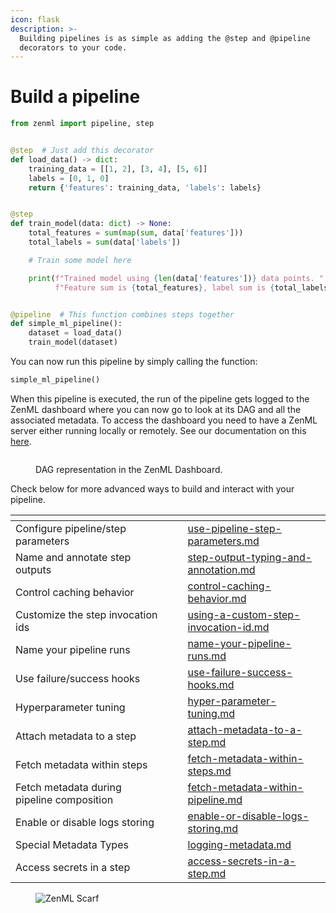 ```yaml
---
icon: flask
description: >-
  Building pipelines is as simple as adding the @step and @pipeline
  decorators to your code.
---
```


# Build a pipeline

```python
from zenml import pipeline, step


@step  # Just add this decorator
def load_data() -> dict:
    training_data = [[1, 2], [3, 4], [5, 6]]
    labels = [0, 1, 0]
    return {'features': training_data, 'labels': labels}


@step
def train_model(data: dict) -> None:
    total_features = sum(map(sum, data['features']))
    total_labels = sum(data['labels'])

    # Train some model here

    print(f"Trained model using {len(data['features'])} data points. "
          f"Feature sum is {total_features}, label sum is {total_labels}")


@pipeline  # This function combines steps together 
def simple_ml_pipeline():
    dataset = load_data()
    train_model(dataset)
```

You can now run this pipeline by simply calling the function:

```python
simple_ml_pipeline()
```

When this pipeline is executed, the run of the pipeline gets logged to the ZenML dashboard where you can now go to look
at its DAG and all the associated metadata. To access the dashboard you need to have a ZenML server either running
locally or remotely. See our documentation on this [here](https://docs.zenml.io/getting-started/deploying-zenml).

<figure><img src="../../../.gitbook/assets/SimplePipelineDag.png" alt=""><figcaption><p>DAG representation in the ZenML Dashboard.</p></figcaption></figure>

Check below for more advanced ways to build and interact with your pipeline.

<table data-view="cards"><thead><tr><th></th><th></th><th></th><th data-hidden data-card-target data-type="content-ref"></th></tr></thead><tbody><tr><td>Configure pipeline/step parameters</td><td></td><td></td><td><a href="use-pipeline-step-parameters.md">use-pipeline-step-parameters.md</a></td></tr><tr><td>Name and annotate step outputs</td><td></td><td></td><td><a href="step-output-typing-and-annotation.md">step-output-typing-and-annotation.md</a></td></tr><tr><td>Control caching behavior</td><td></td><td></td><td><a href="control-caching-behavior.md">control-caching-behavior.md</a></td></tr><tr><td>Customize the step invocation ids</td><td></td><td></td><td><a href="using-a-custom-step-invocation-id.md">using-a-custom-step-invocation-id.md</a></td></tr><tr><td>Name your pipeline runs</td><td></td><td></td><td><a href="name-your-pipeline-runs.md">name-your-pipeline-runs.md</a></td></tr><tr><td>Use failure/success hooks</td><td></td><td></td><td><a href="use-failure-success-hooks.md">use-failure-success-hooks.md</a></td></tr><tr><td>Hyperparameter tuning</td><td></td><td></td><td><a href="hyper-parameter-tuning.md">hyper-parameter-tuning.md</a></td></tr><tr><td>Attach metadata to a step</td><td></td><td></td><td><a href="https://docs.zenml.io/how-to/model-management-metrics/track-metrics-metadata/attach-metadata-to-a-step">attach-metadata-to-a-step.md</a></td></tr><tr><td>Fetch metadata within steps</td><td></td><td></td><td><a href="https://docs.zenml.io/how-to/model-management-metrics/track-metrics-metadata/fetch-metadata-within-steps">fetch-metadata-within-steps.md</a></td></tr><tr><td>Fetch metadata during pipeline composition</td><td></td><td></td><td><a href="https://docs.zenml.io/how-to/model-management-metrics/track-metrics-metadata/fetch-metadata-within-pipeline">fetch-metadata-within-pipeline.md</a></td></tr><tr><td>Enable or disable logs storing</td><td></td><td></td><td><a href="https://docs.zenml.io/how-to/control-logging/enable-or-disable-logs-storing">enable-or-disable-logs-storing.md</a></td></tr><tr><td>Special Metadata Types</td><td></td><td></td><td><a href="https://docs.zenml.io/how-to/model-management-metrics/track-metrics-metadata/logging-metadata">logging-metadata.md</a></td></tr><tr><td>Access secrets in a step</td><td></td><td></td><td><a href="access-secrets-in-a-step.md">access-secrets-in-a-step.md</a></td></tr></tbody></table>

<figure><img src="https://static.scarf.sh/a.png?x-pxid=f0b4f458-0a54-4fcd-aa95-d5ee424815bc" alt="ZenML Scarf"><figcaption></figcaption></figure>
